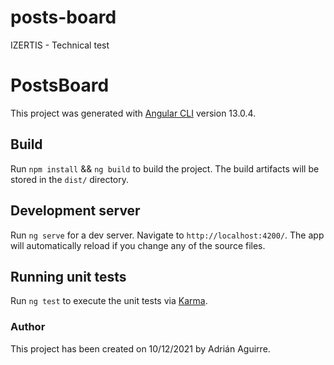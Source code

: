 # posts-board

IZERTIS - Technical test

# PostsBoard

This project was generated with [Angular CLI](https://github.com/angular/angular-cli) version 13.0.4.

## Build

Run `npm install` && `ng build` to build the project. The build artifacts will be stored in the `dist/` directory.

## Development server

Run `ng serve` for a dev server. Navigate to `http://localhost:4200/`. The app will automatically reload if you change any of the source files.

## Running unit tests

Run `ng test` to execute the unit tests via [Karma](https://karma-runner.github.io).

### Author

This project has been created on 10/12/2021 by Adrián Aguirre.
